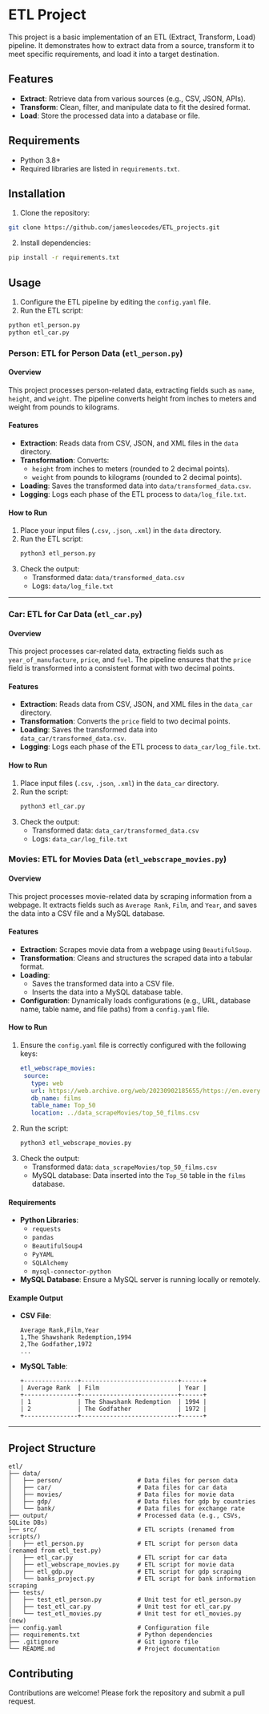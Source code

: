 # ETL Project

This project is a basic implementation of an ETL (Extract, Transform, Load) pipeline. It demonstrates how to extract data from a source, transform it to meet specific requirements, and load it into a target destination.

## Features

- **Extract**: Retrieve data from various sources (e.g., CSV, JSON, APIs).
- **Transform**: Clean, filter, and manipulate data to fit the desired format.
- **Load**: Store the processed data into a database or file.

## Requirements

- Python 3.8+
- Required libraries are listed in `requirements.txt`.

## Installation

1. Clone the repository:
  ```bash
  git clone https://github.com/jamesleocodes/ETL_projects.git
  ```

2. Install dependencies:
  ```bash
  pip install -r requirements.txt
  ```

## Usage

1. Configure the ETL pipeline by editing the `config.yaml` file.
2. Run the ETL script:
  ```bash
  python etl_person.py
  python etl_car.py
  ```

### Person: ETL for Person Data (`etl_person.py`)

#### Overview
This project processes person-related data, extracting fields such as `name`, `height`, and `weight`. The pipeline converts height from inches to meters and weight from pounds to kilograms.

#### Features
- **Extraction**: Reads data from CSV, JSON, and XML files in the `data` directory.
- **Transformation**: Converts:
  - `height` from inches to meters (rounded to 2 decimal points).
  - `weight` from pounds to kilograms (rounded to 2 decimal points).
- **Loading**: Saves the transformed data into `data/transformed_data.csv`.
- **Logging**: Logs each phase of the ETL process to `data/log_file.txt`.

#### How to Run
1. Place your input files (`.csv`, `.json`, `.xml`) in the `data` directory.
2. Run the ETL script:
   ```bash
   python3 etl_person.py
   ```
3. Check the output:
   - Transformed data: `data/transformed_data.csv`
   - Logs: `data/log_file.txt`

---

### Car: ETL for Car Data (`etl_car.py`)

#### Overview
This project processes car-related data, extracting fields such as `year_of_manufacture`, `price`, and `fuel`. The pipeline ensures that the `price` field is transformed into a consistent format with two decimal points.

#### Features
- **Extraction**: Reads data from CSV, JSON, and XML files in the `data_car` directory.
- **Transformation**: Converts the `price` field to two decimal points.
- **Loading**: Saves the transformed data into `data_car/transformed_data.csv`.
- **Logging**: Logs each phase of the ETL process to `data_car/log_file.txt`.

#### How to Run
1. Place input files (`.csv`, `.json`, `.xml`) in the `data_car` directory.
2. Run the script:
   ```bash
   python3 etl_car.py
   ```
3. Check the output:
   - Transformed data: `data_car/transformed_data.csv`
   - Logs: `data_car/log_file.txt`

### Movies: ETL for Movies Data (`etl_webscrape_movies.py`)

#### Overview
This project processes movie-related data by scraping information from a webpage. It extracts fields such as `Average Rank`, `Film`, and `Year`, and saves the data into a CSV file and a MySQL database.

#### Features
- **Extraction**: Scrapes movie data from a webpage using `BeautifulSoup`.
- **Transformation**: Cleans and structures the scraped data into a tabular format.
- **Loading**: 
  - Saves the transformed data into a CSV file.
  - Inserts the data into a MySQL database table.
- **Configuration**: Dynamically loads configurations (e.g., URL, database name, table name, and file paths) from a `config.yaml` file.

#### How to Run
1. Ensure the `config.yaml` file is correctly configured with the following keys:
   ```yaml
   etl_webscrape_movies:
    source:
      type: web
      url: https://web.archive.org/web/20230902185655/https://en.everybodywiki.com/100_Most_Highly-Ranked_Films
      db_name: films
      table_name: Top_50
      location: ../data_scrapeMovies/top_50_films.csv
   ```
2. Run the script:
   ```bash
   python3 etl_webscrape_movies.py
   ```
3. Check the output:
   - Transformed data: `data_scrapeMovies/top_50_films.csv`
   - MySQL database: Data inserted into the `Top_50` table in the `films` database.

#### Requirements
- **Python Libraries**:
  - `requests`
  - `pandas`
  - `BeautifulSoup4`
  - `PyYAML`
  - `SQLAlchemy`
  - `mysql-connector-python`
- **MySQL Database**: Ensure a MySQL server is running locally or remotely.

#### Example Output
- **CSV File**:
  ```
  Average Rank,Film,Year
  1,The Shawshank Redemption,1994
  2,The Godfather,1972
  ...
  ```
- **MySQL Table**:
  ```
  +---------------+---------------------------+------+
  | Average Rank  | Film                      | Year |
  +---------------+---------------------------+------+
  | 1             | The Shawshank Redemption  | 1994 |
  | 2             | The Godfather             | 1972 |
  +---------------+---------------------------+------+
  ```
---

## Project Structure

```
etl/
├── data/
│   ├── person/                     # Data files for person data
│   ├── car/                        # Data files for car data
│   ├── movies/                     # Data files for movie data
│   ├── gdp/                        # Data files for gdp by countries
│   └── bank/                       # Data files for exchange rate
├── output/                         # Processed data (e.g., CSVs, SQLite DBs)
├── src/                            # ETL scripts (renamed from scripts/)
│   ├── etl_person.py               # ETL script for person data (renamed from etl_test.py)
│   ├── etl_car.py                  # ETL script for car data
│   ├── etl_webscrape_movies.py     # ETL script for movie data 
│   ├── etl_gdp.py                  # ETL script for gdp scraping
│   └── banks_project.py            # ETL script for bank information scraping
├── tests/
│   ├── test_etl_person.py          # Unit test for etl_person.py
│   ├── test_etl_car.py             # Unit test for etl_car.py
│   └── test_etl_movies.py          # Unit test for etl_movies.py (new)
├── config.yaml                     # Configuration file
├── requirements.txt                # Python dependencies
├── .gitignore                      # Git ignore file
└── README.md                       # Project documentation

```

## Contributing

Contributions are welcome! Please fork the repository and submit a pull request.
